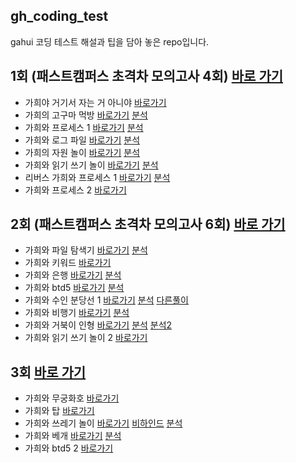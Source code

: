 
## gh_coding_test
gahui 코딩 테스트 해설과 팁을 담아 놓은 repo입니다.

## 1회 (패스트캠퍼스 초격차 모의고사 4회) [바로 가기](https://www.acmicpc.net/category/detail/2546)
* 가희야 거기서 자는 거 아니야  [바로가기](https://www.acmicpc.net/problem/21771)
* 가희의 고구마 먹방  [바로가기](https://www.acmicpc.net/problem/21772) [분석](https://codingdog.tistory.com/529) 
* 가희와 프로세스 1  [바로가기](https://www.acmicpc.net/problem/21773) [분석](https://codingdog.tistory.com/537) 
* 가희와 로그 파일  [바로가기](https://www.acmicpc.net/problem/21774) [분석](https://codingdog.tistory.com/519) 
* 가희의 자원 놀이  [바로가기](https://www.acmicpc.net/problem/21775) [분석](https://codingdog.tistory.com/666) 
* 가희와 읽기 쓰기 놀이  [바로가기](https://www.acmicpc.net/problem/21776) [분석](https://codingdog.tistory.com/581) 
* 리버스 가희와 프로세스 1  [바로가기](https://www.acmicpc.net/problem/21777) [분석](https://codingdog.tistory.com/626) 
* 가희와 프로세스 2  [바로가기](https://www.acmicpc.net/problem/21778) 

## 2회 (패스트캠퍼스 초격차 모의고사 6회) [바로 가기](https://www.acmicpc.net/category/detail/2612)
* 가희와 파일 탐색기  [바로가기](https://www.acmicpc.net/problem/22232) [분석](https://codingdog.tistory.com/554) 
* 가희와 키워드  [바로가기](https://www.acmicpc.net/problem/22233) 
* 가희와 은행  [바로가기](https://www.acmicpc.net/problem/22234) [분석](https://codingdog.tistory.com/567) 
* 가희와 btd5  [바로가기](https://www.acmicpc.net/problem/22238) [분석](https://codingdog.tistory.com/620)
* 가희와 수인 분당선 1  [바로가기](https://www.acmicpc.net/problem/22235) [분석](https://codingdog.tistory.com/597) [다른풀이](https://boomrabbit.tistory.com/170) 
* 가희와 비행기  [바로가기](https://www.acmicpc.net/problem/22236) [분석](https://codingdog.tistory.com/653) 
* 가희와 거북이 인형  [바로가기](https://www.acmicpc.net/problem/22237) [분석](https://codingdog.tistory.com/564) [분석2](https://codingdog.tistory.com/590) 
* 가희와 읽기 쓰기 놀이 2  [바로가기](https://www.acmicpc.net/problem/22239) 


## 3회 [바로 가기](https://www.acmicpc.net/contest/view/755)
* 가희와 무궁화호 [바로가기](https://www.acmicpc.net/problem/24336) 
* 가희와 탑 [바로가기](https://www.acmicpc.net/problem/24337) 
* 가희와 쓰레기 놀이 [바로가기](https://www.acmicpc.net/problem/24339) [비하인드](https://codingdog.tistory.com/659) [분석](https://codingdog.tistory.com/660) 
* 가희와 베개 [바로가기](https://www.acmicpc.net/problem/24338) [분석](https://codingdog.tistory.com/657) 
* 가희와 btd5 2 [바로가기](https://www.acmicpc.net/problem/24340) 

